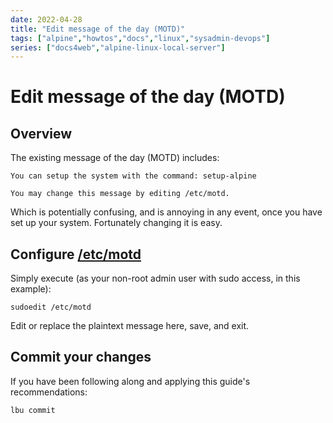 ```yaml
---
date: 2022-04-28
title: "Edit message of the day (MOTD)"
tags: ["alpine","howtos","docs","linux","sysadmin-devops"]
series: ["docs4web","alpine-linux-local-server"]
---
```


# Edit message of the day (MOTD)

## Overview

The existing message of the day (MOTD) includes:

```plaintext
You can setup the system with the command: setup-alpine

You may change this message by editing /etc/motd.
```

Which is potentially confusing, and is annoying in any event, once you have set up your system. Fortunately changing it is easy.

Configure [/etc/motd](file:///etc/motd)
---------------------------------------

Simply execute (as your non-root admin user with sudo access, in this example):

    sudoedit /etc/motd

Edit or replace the plaintext message here, save, and exit.

Commit your changes
-------------------

If you have been following along and applying this guide's recommendations:

```shell
lbu commit
```
